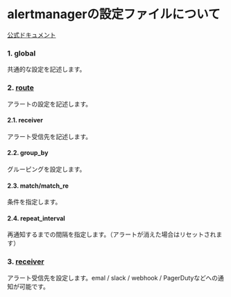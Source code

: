 # alertmanagerの設定ファイルについて
[公式ドキュメント](https://prometheus.io/docs/alerting/latest/configuration/)
### 1. global
共通的な設定を記述します。
### 2. [route](https://prometheus.io/docs/alerting/latest/configuration/#route)
アラートの設定を記述します。
#### 2.1. receiver
アラート受信先を記述します。
#### 2.2. group_by
グルーピングを設定します。
#### 2.3. match/match_re
条件を指定します。
#### 2.4. repeat_interval
再通知するまでの間隔を指定します。（アラートが消えた場合はリセットされます）
### 3. [receiver](https://prometheus.io/docs/alerting/latest/configuration/#receiver)
アラート受信先を設定します。emal / slack / webhook / PagerDutyなどへの通知が可能です。
